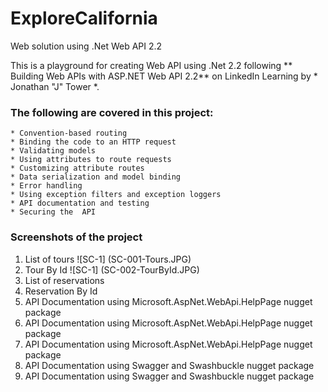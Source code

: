 # ExploreCalifornia
Web solution using .Net Web API 2.2

This is a playground for creating Web API using .Net 2.2 following ** Building Web APIs with ASP.NET Web API 2.2** on LinkedIn Learning by * Jonathan "J" Tower *.

### The following are covered in this project:
    * Convention-based routing
    * Binding the code to an HTTP request
    * Validating models
    * Using attributes to route requests
    * Customizing attribute routes
    * Data serialization and model binding
    * Error handling
    * Using exception filters and exception loggers
    * API documentation and testing
    * Securing the  API

### Screenshots of the project
1. List of tours
  ![SC-1] (SC-001-Tours.JPG)
2. Tour By Id
  ![SC-1] (SC-002-TourById.JPG)
3. List of reservations
4. Reservation By Id
5. API Documentation using Microsoft.AspNet.WebApi.HelpPage nugget package 
6. API Documentation using Microsoft.AspNet.WebApi.HelpPage nugget package
7. API Documentation using Microsoft.AspNet.WebApi.HelpPage nugget package
8. API Documentation using Swagger and Swashbuckle nugget package
9. API Documentation using Swagger and Swashbuckle nugget package




